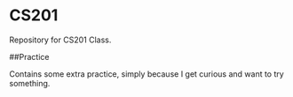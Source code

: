 # CS201

Repository for CS201 Class.

##Practice

Contains some extra practice, simply because I get curious and want to try something.
